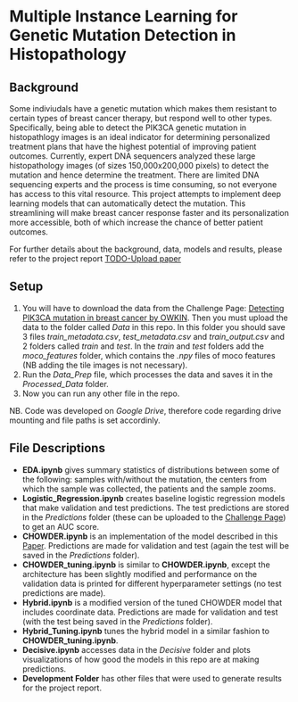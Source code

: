 # Multiple Instance Learning for Genetic Mutation Detection in Histopathology

## Background
Some indiviudals have a genetic mutation which makes them resistant to certain types of breast cancer therapy, but respond well to other types. Specifically, being able to detect the PIK3CA genetic mutation in histopathlogy images is an ideal indicator for determining personalized treatment plans that have the highest potential of improving patient outcomes. Currently, expert DNA sequencers analyzed these large histopathology images (of sizes 150,000x200,000 pixels) to detect the mutation and hence determine the treatment. There are limited DNA sequencing experts and the process is time consuming, so not everyone has access to this vital resource. This project attempts to implement deep learning models that can automatically detect the mutation. This streamlining will make breast cancer response faster and its personalization more accessible, both of which increase the chance of better patient outcomes.  

For further details about the background, data, models and results, please refer to the project report [TODO-Upload paper](placeholder)

## Setup
1. You will have to download the data from the Challenge Page: [Detecting PIK3CA mutation in breast cancer
by OWKIN](https://challengedata.ens.fr/participants/challenges/98/). Then you must upload the data to the folder called *Data* in this repo. In this folder you should save 3 files *train_metadata.csv*, *test_metadata.csv* and *train_output.csv* and 2 folders called *train* and *test*. In the *train* and *test* folders add the *moco_features* folder, which contains the *.npy* files of moco features (NB adding the tile images is not necessary).
2. Run the *Data_Prep* file, which processes the data and saves it in the *Processed_Data* folder.
3. Now you can run any other file in the repo.

NB. Code was developed on *Google Drive*, therefore code regarding drive mounting and file paths is set accordinly. 

## File Descriptions
- **EDA.ipynb** gives summary statistics of distributions between some of the following: samples with/without the mutation, the centers from which the sample was collected, the patients and the sample zooms.
- **Logistic_Regression.ipynb** creates baseline logistic regression models that make validation and test predictions. The test predictions are stored in the *Predictions* folder (these can be uploaded to the [Challenge Page](https://challengedata.ens.fr/participants/challenges/98/)) to get an AUC score.
- **CHOWDER.ipynb** is an implementation of the model described in this [Paper](https://arxiv.org/pdf/1802.02212.pdf). Predictions are made for validation and test (again the test will be saved in the *Predictions* folder).
- **CHOWDER_tuning.ipynb** is similar to **CHOWDER.ipynb**, except the architecture has been slightly modified and performance on the validation data is printed for different hyperparameter settings (no test predictions are made).
- **Hybrid.ipynb** is a modified version of the tuned CHOWDER model that includes coordinate data. Predictions are made for validation and test (with the test being saved in the *Predictions* folder).
- **Hybrid_Tuning.ipynb** tunes the hybrid model in a similar fashion to **CHOWDER_tuning.ipynb**.
- **Decisive.ipynb** accesses data in the *Decisive* folder and plots visualizations of how good the models in this repo are at making predictions.
- **Development Folder** has other files that were used to generate results for the project report.
  
   
